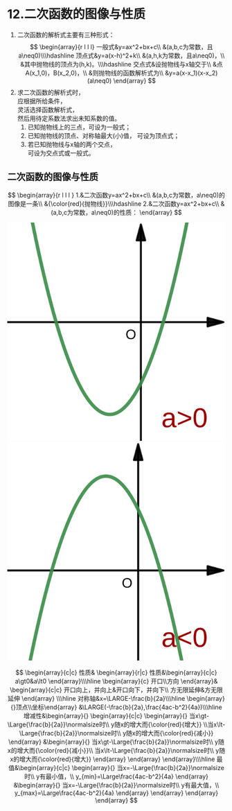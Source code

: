# 12.二次函数的图像与性质

1. 二次函数的解析式主要有三种形式：
    $$
    \begin{array}{r l l l}
    一般式&y=ax^2+bx+c\\
    &(a,b,c为常数，且a\neq0)\\\hdashline
    顶点式&y=a(x-h)^2+k\\
    &(a,h,k为常数，且a\neq0)，\\
    &其中抛物线的顶点为(h,k)。\\\hdashline
    交点式&设抛物线与x轴交于\\
    &点A(x_1,0)，B(x_2,0)，\\
    &则抛物线的函数解析式为\\
    &y=a(x-x_1)(x-x_2)(a\neq0)
    \end{array}
    $$
2. 求二次函数的解析式时，   
   应根据所给条件，   
   灵活选择函数解析式，   
   然后用待定系数法求出未知系数的值。
    1. 已知抛物线上的三点，可设为一般式；
    2. 已知抛物线的顶点、对称轴最大(小)值， 
        可设为顶点式；
    3. 若已知抛物线与x轴的两个交点，    
        可设为交点式或一般式。

## 二次函数的图像与性质
$$
\begin{array}{r l l l }
1.&二次函数y=ax^2+bx+c\\
&(a,b,c为常数，a\neq0)的图像是一条\\
&{\color{red}{抛物线}}\\\hdashline
2.&二次函数y=ax^2+bx+c\\
&(a,b,c为常数，a\neq0)的性质：
\end{array}
$$

![t1_1](pics/T1_1.svg) ![t1_2](pics/T1_2.svg)

$$
\begin{array}{c|c}
性质&
\begin{array}{r|c}
性质&\begin{array}{c|c}
a\gt0&a\lt0
\end{array}\\\hline
\begin{array}{c}
开口\\方向
\end{array}&
\begin{array}{c|c}
开口向上，并向上&开口向下，并向下\\
方无限延伸&方无限延伸
\end{array}
\\\hline
对称轴&x=\LARGE-\frac{b}{2a}\\\hline
\begin{array}{}顶点\\坐标\end{array}
&\LARGE(-\frac{b}{2a},\frac{4ac-b^2}{4a})\\\hline
增减性&\begin{array}{}
\begin{array}{c|c}
\begin{array}{}
当x\gt-\Large{\frac{b}{2a}}\normalsize时\\
y随x的增大而{\color{red}{增大}}
\\当x\lt-\Large{\frac{b}{2a}}\normalsize时\\
y随x的增大而{\color{red}{减小}}
\end{array}
&\begin{array}{}
当x\gt-\Large{\frac{b}{2a}}\normalsize时\\
y随x的增大而{\color{red}{减小}}\\
当x\lt-\Large{\frac{b}{2a}}\normalsize时\\
y随x的增大而{\color{red}{增大}}
\end{array}
\end{array}
\end{array}\\\hline
最值&\begin{array}{c|c}
\begin{array}{}
当x=-\Large{\frac{b}{2a}}\normalsize时\\
y有最小值，\\
y_{min}=\Large\frac{4ac-b^2}{4a}
\end{array}
&\begin{array}{}
当x=-\Large{\frac{b}{2a}}\normalsize时\\
y有最大值，\\
y_{max}=\Large\frac{4ac-b^2}{4a}
\end{array}
\end{array}
\end{array}
\end{array}
$$